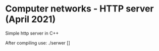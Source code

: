 # Computer networks - HTTP server (April 2021)
Simple http server in C++

After compiling use: ./serwer <path to directory with files> <path to directory with corelated files> [<port>]
